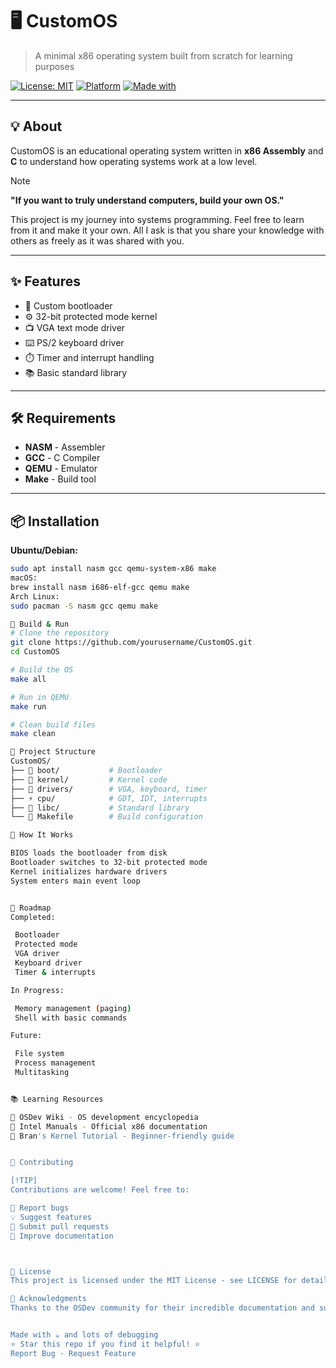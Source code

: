 # 🖥️ CustomOS

> A minimal x86 operating system built from scratch for learning purposes

[![License: MIT](https://img.shields.io/badge/License-MIT-blue.svg)](LICENSE)
[![Platform](https://img.shields.io/badge/platform-x86-orange.svg)]()
[![Made with](https://img.shields.io/badge/made%20with-C%20%7C%20ASM-green.svg)]()

---

## 💡 About

CustomOS is an educational operating system written in **x86 Assembly** and **C** to understand how operating systems work at a low level.

> [!NOTE]
> **"If you want to truly understand computers, build your own OS."**
> 
> This project is my journey into systems programming. Feel free to learn from it and make it your own. All I ask is that you share your knowledge with others as freely as it was shared with you.

---

## ✨ Features

- 🚀 Custom bootloader
- ⚙️ 32-bit protected mode kernel
- 📺 VGA text mode driver
- ⌨️ PS/2 keyboard driver
- ⏱️ Timer and interrupt handling
- 📚 Basic standard library

---

## 🛠️ Requirements

- **NASM** - Assembler
- **GCC** - C Compiler
- **QEMU** - Emulator
- **Make** - Build tool

---

## 📦 Installation

**Ubuntu/Debian:**
```bash
sudo apt install nasm gcc qemu-system-x86 make
macOS:
brew install nasm i686-elf-gcc qemu make
Arch Linux:
sudo pacman -S nasm gcc qemu make

🚀 Build & Run
# Clone the repository
git clone https://github.com/yourusername/CustomOS.git
cd CustomOS

# Build the OS
make all

# Run in QEMU
make run

# Clean build files
make clean

📁 Project Structure
CustomOS/
├── 🥾 boot/           # Bootloader
├── 🧠 kernel/         # Kernel code
├── 🔌 drivers/        # VGA, keyboard, timer
├── ⚡ cpu/            # GDT, IDT, interrupts
├── 📖 libc/           # Standard library
└── 🔧 Makefile        # Build configuration

🔄 How It Works

BIOS loads the bootloader from disk
Bootloader switches to 32-bit protected mode
Kernel initializes hardware drivers
System enters main event loop


🎯 Roadmap
Completed:

 Bootloader
 Protected mode
 VGA driver
 Keyboard driver
 Timer & interrupts

In Progress:

 Memory management (paging)
 Shell with basic commands

Future:

 File system
 Process management
 Multitasking


📚 Learning Resources

📖 OSDev Wiki - OS development encyclopedia
📘 Intel Manuals - Official x86 documentation
📕 Bran's Kernel Tutorial - Beginner-friendly guide


🤝 Contributing

[!TIP]
Contributions are welcome! Feel free to:

🐛 Report bugs
💡 Suggest features
🔧 Submit pull requests
📖 Improve documentation



📄 License
This project is licensed under the MIT License - see LICENSE for details.

🙏 Acknowledgments
Thanks to the OSDev community for their incredible documentation and support.


Made with ☕ and lots of debugging
⭐ Star this repo if you find it helpful! ⭐
Report Bug · Request Feature
```
